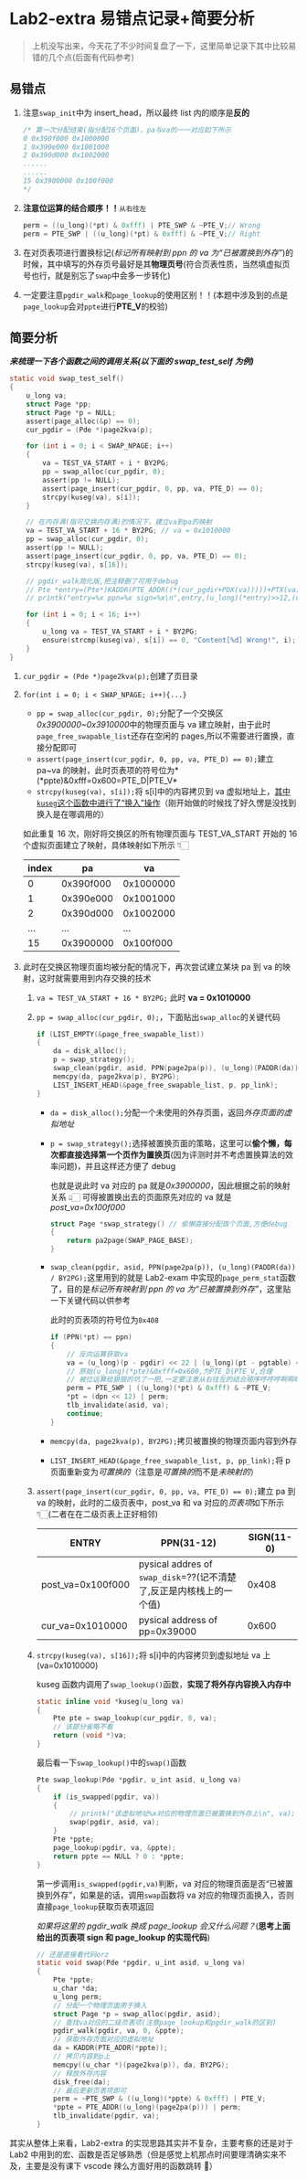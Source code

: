 # Lab2-extra 易错点记录+简要分析

> 上机没写出来，今天花了不少时间复盘了一下，这里简单记录下其中比较易错的几个点(后面有代码参考)

## 易错点

1. 注意`swap_init`中为 insert_head，所以最终 list 内的顺序是**反的**

    ```c
    /* 第一次分配结束(指分配16个页面)，pa与va的一一对应如下所示
    0 0x390f000 0x1000000
    1 0x390e000 0x1001000
    2 0x390d000 0x1002000
    ......
    ......
    15 0x3900000 0x100f000
    */
    ```

2. **注意位运算的结合顺序！！**`从右往左`

    ```c
    perm = ((u_long)(*pt) & 0xfff) | PTE_SWP & ~PTE_V;// Wrong
    perm = PTE_SWP | ((u_long)(*pt) & 0xfff) & ~PTE_V;// Right
    ```

3. 在对页表项进行置换标记(_标记所有映射到 ppn 的 va 为“已被置换到外存”_)的时候，其中填写的外存页号最好是其**物理页号**(符合页表性质，当然填虚拟页号也行，就是别忘了`swap`中会多一步转化)

4. 一定要注意`pgdir_walk`和`page_lookup`的使用区别！！(本题中涉及到的点是`page_lookup`会对`ppte`进行**PTE_V**的校验)

## 简要分析

**_来梳理一下各个函数之间的调用关系(以下面的 swap_test_self 为例)_**

```c
static void swap_test_self()
{
	u_long va;
	struct Page *pp;
	struct Page *p = NULL;
	assert(page_alloc(&p) == 0);
	cur_pgdir = (Pde *)page2kva(p);

	for (int i = 0; i < SWAP_NPAGE; i++)
	{
		va = TEST_VA_START + i * BY2PG;
		pp = swap_alloc(cur_pgdir, 0);
		assert(pp != NULL);
		assert(page_insert(cur_pgdir, 0, pp, va, PTE_D) == 0);
		strcpy(kuseg(va), s[i]);
	}

    // 在内存满(指可交换内存满)的情况下，建立va到pa的映射
	va = TEST_VA_START + 16 * BY2PG; // va = 0x1010000
	pp = swap_alloc(cur_pgdir, 0);
	assert(pp != NULL);
	assert(page_insert(cur_pgdir, 0, pp, va, PTE_D) == 0);
	strcpy(kuseg(va), s[16]);

	// pgdir_walk简化版,把注释删了可用于debug
	// Pte *entry=(Pte*)KADDR(PTE_ADDR((*(cur_pgdir+PDX(va)))))+PTX(va);
	// printk("entry=%x ppn=%x sign=%x\n",entry,(u_long)(*entry)>>12,(u_long)(*entry) & 0xfff);

	for (int i = 0; i < 16; i++)
	{
		u_long va = TEST_VA_START + i * BY2PG;
		ensure(strcmp(kuseg(va), s[i]) == 0, "Content[%d] Wrong!", i);
	}
}
```

1. `cur_pgdir = (Pde *)page2kva(p);`创建了页目录

2. `for(int i = 0; i < SWAP_NPAGE; i++){...}`

    - `pp = swap_alloc(cur_pgdir, 0);`分配了一个交换区*0x3900000~0x3910000*中的物理页面与 va 建立映射，由于此时`page_free_swapable_list`还存在空闲的 pages,所以不需要进行置换，直接分配即可
    - `assert(page_insert(cur_pgdir, 0, pp, va, PTE_D) == 0);`建立 pa~va 的映射，此时页表项的符号位为*(\*ppte)&0xfff=0x600=PTE_D|PTE_V*
    - `strcpy(kuseg(va), s[i]);`将 s[i]中的内容拷贝到 va 虚拟地址上，<u>其中`kuseg`这个函数中进行了“换入”操作</u>（刚开始做的时候找了好久愣是没找到换入是在哪调用的）

    如此重复 16 次，刚好将交换区的所有物理页面与 TEST_VA_START 开始的 16 个虚拟页面建立了映射，具体映射如下所示 👇🏻

    | index | pa        | va        |
    | ----- | --------- | --------- |
    | 0     | 0x390f000 | 0x1000000 |
    | 1     | 0x390e000 | 0x1001000 |
    | 2     | 0x390d000 | 0x1002000 |
    | …     | …         | …         |
    | 15    | 0x3900000 | 0x100f000 |

3. 此时在交换区物理页面均被分配的情况下，再次尝试建立某块 pa 到 va 的映射，这时就需要用到内存交换的技术

    1. `va = TEST_VA_START + 16 * BY2PG;` 此时 **va = 0x1010000**

    2. `pp = swap_alloc(cur_pgdir, 0);`，下面贴出`swap_alloc`的关键代码

        ```c
        if (LIST_EMPTY(&page_free_swapable_list))
        {
            da = disk_alloc();
            p = swap_strategy();
            swap_clean(pgdir, asid, PPN(page2pa(p)), (u_long)(PADDR(da)) / BY2PG);
            memcpy(da, page2kva(p), BY2PG);
            LIST_INSERT_HEAD(&page_free_swapable_list, p, pp_link);
        }
        ```

        - `da = disk_alloc();`分配一个未使用的外存页面，返回*外存页面的虚拟地址*

        - `p = swap_strategy();`选择被置换页面的策略，这里可以**偷个懒，每次都直接选择第一个页作为置换页**(因为评测时并不考虑置换算法的效率问题)，并且这样还方便了 debug

            也就是说此时 va 对应的 pa 就是*0x3900000*，因此根据之前的映射关系 👆🏻 可得被置换出去的页面原先对应的 va 就是*post_va=0x100f000*

            ```c
            struct Page *swap_strategy() // 偷懒直接分配首个页面,方便debug
            {
            	return pa2page(SWAP_PAGE_BASE);
            }
            ```

        - `swap_clean(pgdir, asid, PPN(page2pa(p)), (u_long)(PADDR(da)) / BY2PG);`这里用到的就是 Lab2-exam 中实现的`page_perm_stat`函数了，目的是*标记所有映射到 ppn 的 va 为“已被置换到外存”*，这里贴一下关键代码以供参考

            此时的页表项的符号位为`0x408`

            ```c
            if (PPN(*pt) == ppn)
            {
                // 反向运算获取va
                va = (u_long)(p - pgdir) << 22 | (u_long)(pt - pgtable) << 12;
                // 原始(u_long)(*pte)&0xfff=0x600,为PTE_D|PTE_V,合理
                // 被位运算给狠狠的坑了一把,一定要注意从右往左的结合顺序哼哼哼啊啊啊啊
                perm = PTE_SWP | ((u_long)(*pt) & 0xfff) & ~PTE_V;
                *pt = (dpn << 12) | perm;
                tlb_invalidate(asid, va);
                continue;
            }
            ```

        - `memcpy(da, page2kva(p), BY2PG);`拷贝被置换的物理页面内容到外存

        - `LIST_INSERT_HEAD(&page_free_swapable_list, p, pp_link);`将 p 页面重新变为*可置换的*（注意是*可置换的*而不是*未映射的*）

    3. `assert(page_insert(cur_pgdir, 0, pp, va, PTE_D) == 0);`建立 pa 到 va 的映射，此时的二级页表中，post_va 和 va 对应的*页表项*如下所示 👇🏻(二者在在二级页表上正好相邻)

        | ENTRY             | PPN(31-12)                                                          | SIGN(11-0) |
        | ----------------- | ------------------------------------------------------------------- | ---------- |
        | post_va=0x100f000 | pysical addres of `swap_disk`=??(记不清楚了,反正是内核栈上的一个值) | 0x408      |
        | cur_va=0x1010000  | pysical address of pp=0x39000                                       | 0x600      |

    4. `strcpy(kuseg(va), s[16]);`将 s[i]中的内容拷贝到虚拟地址 va 上(va=0x1010000)

        kuseg 函数内调用了`swap_lookup()`函数，**实现了将外存内容换入内存中**

        ```c
        static inline void *kuseg(u_long va)
        {
        	Pte pte = swap_lookup(cur_pgdir, 0, va);
            // 该部分省略不看
        	return (void *)va;
        }
        ```

        最后看一下`swap_lookup()`中的`swap()`函数

        ```c
        Pte swap_lookup(Pde *pgdir, u_int asid, u_long va)
        {
        	if (is_swapped(pgdir, va))
        	{
        		// printk("该虚拟地址%x对应的物理页面已被置换到外存上\n", va);
        		swap(pgdir, asid, va);
        	}
        	Pte *ppte;
        	page_lookup(pgdir, va, &ppte);
        	return ppte == NULL ? 0 : *ppte;
        }
        ```

        第一步调用`is_swapped(pgdir,va)`判断，va 对应的物理页面是否“已被置换到外存”，如果是的话，调用`swap`函数将 va 对应的物理页面换入，否则直接`page_lookup`获取页表项返回

        _如果将这里的 pgdir_walk 换成 page_lookup 会又什么问题？_(**思考上面给出的页表项 sign 和 page_lookup 的实现代码**)

        ```c
        // 还是直接看代码orz
        static void swap(Pde *pgdir, u_int asid, u_long va)
        {
        	Pte *ppte;
        	u_char *da;
        	u_long perm;
            // 分配一个物理页面用于换入
        	struct Page *p = swap_alloc(pgdir, asid);
        	// 查找va对应的二级页表项(注意page_lookup和pgdir_walk的区别)
        	pgdir_walk(pgdir, va, 0, &ppte);
        	// 获取外存页面对应的虚拟地址
        	da = KADDR(PTE_ADDR(*ppte));
        	// 拷贝内容到p上
        	memcpy((u_char *)(page2kva(p)), da, BY2PG);
        	// 释放外存内容
        	disk_free(da);
        	// 最后更新页表项即可
        	perm = ~PTE_SWP & ((u_long)(*ppte) & 0xfff) | PTE_V;
        	*ppte = PTE_ADDR((u_long)(page2pa(p))) | perm;
        	tlb_invalidate(pgdir, va);
        }
        ```

其实从整体上来看，Lab2-extra 的实现思路其实并不复杂，主要考察的还是对于 Lab2 中用到的宏、函数是否足够熟悉（但是感觉上机那点时间要理清确实来不及，主要是没有课下 vscode 辣么方面好用的函数跳转 🥲）
